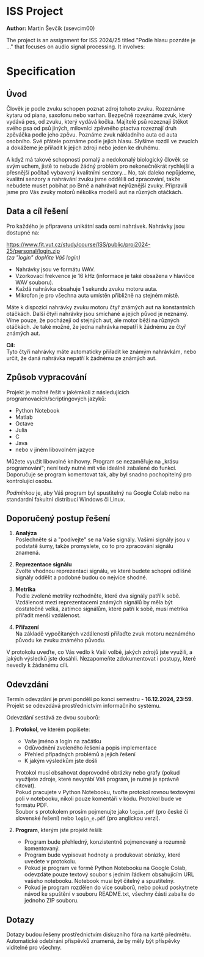 # ISS Project 

**Author:** Martin Ševčík (xsevcim00)

The project is an assignment for ISS 2024/25 titled "Podle hlasu poznáte je ..." that focuses on audio signal processing. It involves:

# Specification

## Úvod

Člověk je podle zvuku schopen poznat zdroj tohoto zvuku. Rozeznáme kytaru od piana, saxofonu nebo varhan. Bezpečně rozeznáme zvuk, který vydává pes, od zvuku, který vydává kočka. Majitelé psů rozeznají štěkot svého psa od psů jiných, milovníci zpěvného ptactva rozeznají druh zpěváčka podle jeho zpěvu. Poznáme zvuk nákladního auta od auta osobního. Své přátele poznáme podle jejich hlasu. Slyšíme rozdíl ve zvucích a dokážeme je přiřadit k jejich zdroji nebo jeden ke druhému.

A když má takové schopnosti pomalý a nedokonalý biologický člověk se svým uchem, jistě to nebude žádný problém pro nekonečněkrát rychlejší a přesnější počítač vybavený kvalitními senzory... No, tak daleko nepůjdeme, kvalitní senzory a nahrávání zvuku jsme oddělili od zpracování, takže nebudete muset pobíhat po Brně a nahrávat nejrůznější zvuky. Připravili jsme pro Vás zvuky motorů několika modelů aut na různých otáčkách.

## Data a cíl řešení

Pro každého je připravena unikátní sada osmi nahrávek. Nahrávky jsou dostupné na:
  
https://www.fit.vut.cz/study/course/ISS/public/proj2024-25/personal/login.zip  
*(za "login" doplňte Váš login)*

- Nahrávky jsou ve formátu WAV.
- Vzorkovací frekvence je 16 kHz (informace je také obsažena v hlavičce WAV souboru).
- Každá nahrávka obsahuje 1 sekundu zvuku motoru auta.
- Mikrofon je pro všechna auta umístěn přibližně na stejném místě.

Máte k dispozici nahrávky zvuku motoru čtyř známých aut na konstantních otáčkách. Další čtyři nahrávky jsou smíchané a jejich původ je neznámý. Víme pouze, že pocházejí od stejných aut, ale motor běží na různých otáčkách. Je také možné, že jedna nahrávka nepatří k žádnému ze čtyř známých aut.

**Cíl:**  
Tyto čtyři nahrávky máte automaticky přiřadit ke známým nahrávkám, nebo určit, že daná nahrávka nepatří k žádnému ze známých aut.

## Způsob vypracování

Projekt je možné řešit v jakémkoli z následujících programovacích/scriptingových jazyků:
- Python Notebook
- Matlab
- Octave
- Julia
- C
- Java
- nebo v jiném libovolném jazyce

Můžete využít libovolné knihovny. Program se nezaměřuje na „krásu programování“; není tedy nutné mít vše ideálně zabalené do funkcí. Doporučuje se program komentovat tak, aby byl snadno pochopitelný pro kontrolující osobu.

*Podmínkou* je, aby Váš program byl spustitelný na Google Colab nebo na standardní fakultní distribuci Windows či Linux.

## Doporučený postup řešení

1. **Analýza**  
   Poslechněte si a "podívejte" se na Vaše signály. Vašimi signály jsou v podstatě šumy, takže promyslete, co to pro zpracování signálu znamená.

2. **Reprezentace signálu**  
   Zvolte vhodnou reprezentaci signálu, ve které budete schopni odlišné signály oddělit a podobné budou co nejvíce shodné.

3. **Metrika**  
   Podle zvolené metriky rozhodněte, které dva signály patří k sobě. Vzdálenost mezi reprezentacemi známých signálů by měla být dostatečně velká, zatímco signálům, které patří k sobě, musí metrika přiřadit menší vzdálenost.

4. **Přiřazení**  
   Na základě vypočítaných vzdáleností přiřaďte zvuk motoru neznámého původu ke zvuku známého původu.

V protokolu uveďte, co Vás vedlo k Vaší volbě, jakých zdrojů jste využili, a jakých výsledků jste dosáhli. Nezapomeňte zdokumentovat i postupy, které nevedly k žádanému cíli.

## Odevzdání

Termín odevzdání je první pondělí po konci semestru - **16.12.2024, 23:59**.  
Projekt se odevzdává prostřednictvím informačního systému.

Odevzdání sestává ze dvou souborů:

1. **Protokol**, ve kterém popíšete:
   - Vaše jméno a login na začátku
   - Odůvodnění zvoleného řešení a popis implementace
   - Přehled případných problémů a jejich řešení
   - K jakým výsledkům jste došli  
     
   Protokol musí obsahovat doprovodné obrázky nebo grafy (pokud využijete zdroje, které nevyrábí Váš program, je nutné je správně citovat).  
   Pokud pracujete v Python Notebooku, tvořte protokol rovnou textovými poli v notebooku, nikoli pouze komentáři v kódu. Protokol bude ve formátu PDF.  
   Soubor s protokolem prosím pojmenujte jako `login.pdf` (pro české či slovenské řešení) nebo `login_e.pdf` (pro anglickou verzi).

2. **Program**, kterým jste projekt řešili:
   - Program bude přehledný, konzistentně pojmenovaný a rozumně komentovaný.
   - Program bude vypisovat hodnoty a produkovat obrázky, které uvedete v protokolu.
   - Pokud je program ve formě Python Notebooku na Google Colab, odevzdáte pouze textový soubor s jedním řádkem obsahujícím URL vašeho notebooku. Notebook musí být čitelný a spustitelný.
   - Pokud je program rozdělen do více souborů, nebo pokud poskytnete návod ke spuštění v souboru README.txt, všechny části zabalte do jednoho ZIP souboru.

## Dotazy

Dotazy budou řešeny prostřednictvím diskuzního fóra na kartě předmětu. Automatické odebírání příspěvků znamená, že by měly být příspěvky viditelné pro všechny.

